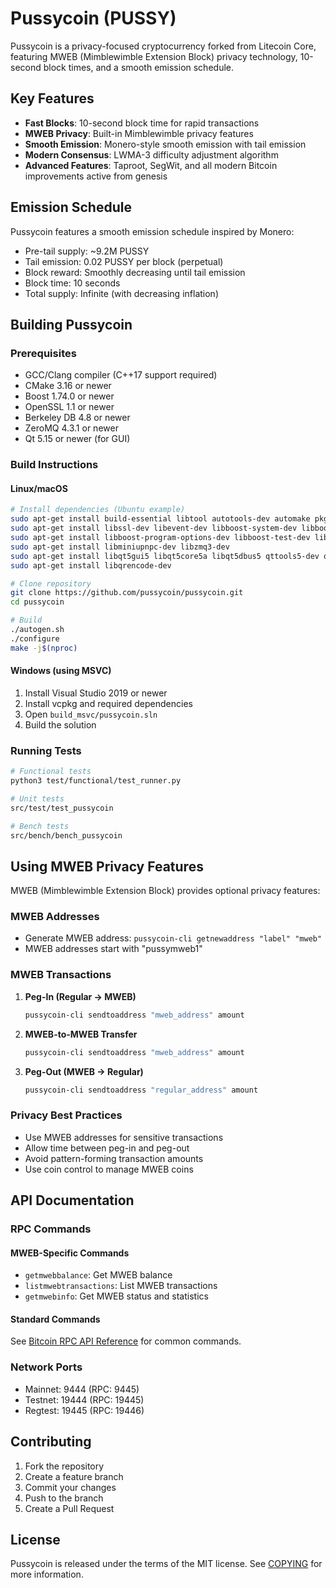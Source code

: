 # Pussycoin (PUSSY)

Pussycoin is a privacy-focused cryptocurrency forked from Litecoin Core, featuring MWEB (Mimblewimble Extension Block) privacy technology, 10-second block times, and a smooth emission schedule.

## Key Features

- **Fast Blocks**: 10-second block time for rapid transactions
- **MWEB Privacy**: Built-in Mimblewimble privacy features
- **Smooth Emission**: Monero-style smooth emission with tail emission
- **Modern Consensus**: LWMA-3 difficulty adjustment algorithm
- **Advanced Features**: Taproot, SegWit, and all modern Bitcoin improvements active from genesis

## Emission Schedule

Pussycoin features a smooth emission schedule inspired by Monero:

- Pre-tail supply: ~9.2M PUSSY
- Tail emission: 0.02 PUSSY per block (perpetual)
- Block reward: Smoothly decreasing until tail emission
- Block time: 10 seconds
- Total supply: Infinite (with decreasing inflation)

## Building Pussycoin

### Prerequisites

- GCC/Clang compiler (C++17 support required)
- CMake 3.16 or newer
- Boost 1.74.0 or newer
- OpenSSL 1.1 or newer
- Berkeley DB 4.8 or newer
- ZeroMQ 4.3.1 or newer
- Qt 5.15 or newer (for GUI)

### Build Instructions

#### Linux/macOS

```bash
# Install dependencies (Ubuntu example)
sudo apt-get install build-essential libtool autotools-dev automake pkg-config bsdmainutils python3
sudo apt-get install libssl-dev libevent-dev libboost-system-dev libboost-filesystem-dev libboost-chrono-dev
sudo apt-get install libboost-program-options-dev libboost-test-dev libboost-thread-dev
sudo apt-get install libminiupnpc-dev libzmq3-dev
sudo apt-get install libqt5gui5 libqt5core5a libqt5dbus5 qttools5-dev qttools5-dev-tools
sudo apt-get install libqrencode-dev

# Clone repository
git clone https://github.com/pussycoin/pussycoin.git
cd pussycoin

# Build
./autogen.sh
./configure
make -j$(nproc)
```

#### Windows (using MSVC)

1. Install Visual Studio 2019 or newer
2. Install vcpkg and required dependencies
3. Open `build_msvc/pussycoin.sln`
4. Build the solution

### Running Tests

```bash
# Functional tests
python3 test/functional/test_runner.py

# Unit tests
src/test/test_pussycoin

# Bench tests
src/bench/bench_pussycoin
```

## Using MWEB Privacy Features

MWEB (Mimblewimble Extension Block) provides optional privacy features:

### MWEB Addresses

- Generate MWEB address: `pussycoin-cli getnewaddress "label" "mweb"`
- MWEB addresses start with "pussymweb1"

### MWEB Transactions

1. **Peg-In (Regular → MWEB)**
   ```bash
   pussycoin-cli sendtoaddress "mweb_address" amount
   ```

2. **MWEB-to-MWEB Transfer**
   ```bash
   pussycoin-cli sendtoaddress "mweb_address" amount
   ```

3. **Peg-Out (MWEB → Regular)**
   ```bash
   pussycoin-cli sendtoaddress "regular_address" amount
   ```

### Privacy Best Practices

- Use MWEB addresses for sensitive transactions
- Allow time between peg-in and peg-out
- Avoid pattern-forming transaction amounts
- Use coin control to manage MWEB coins

## API Documentation

### RPC Commands

#### MWEB-Specific Commands

- `getmwebbalance`: Get MWEB balance
- `listmwebtransactions`: List MWEB transactions
- `getmwebinfo`: Get MWEB status and statistics

#### Standard Commands

See [Bitcoin RPC API Reference](https://developer.bitcoin.org/reference/rpc/) for common commands.

### Network Ports

- Mainnet: 9444 (RPC: 9445)
- Testnet: 19444 (RPC: 19445)
- Regtest: 19445 (RPC: 19446)

## Contributing

1. Fork the repository
2. Create a feature branch
3. Commit your changes
4. Push to the branch
5. Create a Pull Request

## License

Pussycoin is released under the terms of the MIT license. See [COPYING](COPYING) for more information.
